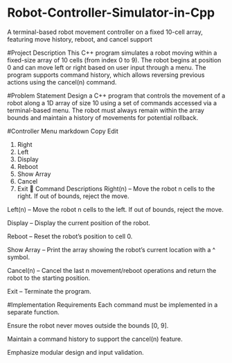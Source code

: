 # Robot-Controller-Simulator-in-Cpp
A terminal-based robot movement controller on a fixed 10-cell array, featuring move history, reboot, and cancel support


#Project Description
This C++ program simulates a robot moving within a fixed-size array of 10 cells (from index 0 to 9). The robot begins at position 0 and can move left or right based on user input through a menu. The program supports command history, which allows reversing previous actions using the cancel(n) command.

#Problem Statement
Design a C++ program that controls the movement of a robot along a 1D array of size 10 using a set of commands accessed via a terminal-based menu. The robot must always remain within the array bounds and maintain a history of movements for potential rollback.

#Controller Menu
markdown
Copy
Edit
1. Right
2. Left
3. Display
4. Reboot
5. Show Array
6. Cancel
7. Exit
🔧 Command Descriptions
Right(n) – Move the robot n cells to the right. If out of bounds, reject the move.

Left(n) – Move the robot n cells to the left. If out of bounds, reject the move.

Display – Display the current position of the robot.

Reboot – Reset the robot’s position to cell 0.

Show Array – Print the array showing the robot’s current location with a ^ symbol.

Cancel(n) – Cancel the last n movement/reboot operations and return the robot to the starting position.

Exit – Terminate the program.

#Implementation Requirements
Each command must be implemented in a separate function.

Ensure the robot never moves outside the bounds [0, 9].

Maintain a command history to support the cancel(n) feature.

Emphasize modular design and input validation.


